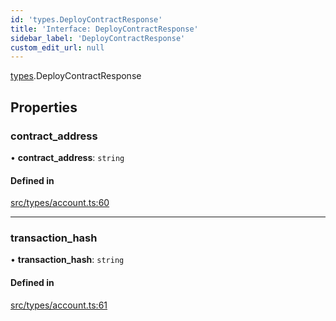 ```yaml
---
id: 'types.DeployContractResponse'
title: 'Interface: DeployContractResponse'
sidebar_label: 'DeployContractResponse'
custom_edit_url: null
---
```


[types](../namespaces/types.md).DeployContractResponse

## Properties

### contract_address

• **contract_address**: `string`

#### Defined in

[src/types/account.ts:60](https://github.com/starknet-io/starknet.js/blob/v7.5.1/src/types/account.ts#L60)

---

### transaction_hash

• **transaction_hash**: `string`

#### Defined in

[src/types/account.ts:61](https://github.com/starknet-io/starknet.js/blob/v7.5.1/src/types/account.ts#L61)
